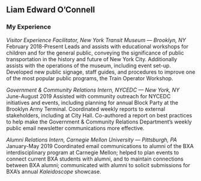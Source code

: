 ## Liam Edward O’Connell


### My Experience
*Visitor Experience Facilitator, New York Transit Museum — Brooklyn, NY*
February 2018-Present
Leads and assists with educational workshops for children and for the general public, conveying the significance of public transportation in the history and future of New York City. Additionally assists with the operations of the museum, including event set-up. Developed new public signage, staff guides, and procedures to improve one of the most popular public programs, the Train Operator Workshop.

*Government & Community Relations Intern, NYCEDC — New York, NY*
June-August 2019
Assisted with community outreach for NYCEDC initiatives and events, including planning for annual Block Party at the Brooklyn Army Terminal. Coordinated weekly reports to external stakeholders, including at City Hall. Co-authored a report on best practices to help make the Government & Community Relations Department’s weekly public email newsletter communications more effective. 

*Alumni Relations Intern, Carnegie Mellon University — Pittsburgh, PA*
January-May 2019
Coordinated email communications to alumni of the BXA interdisciplinary program at Carnegie Mellon; helped to plan events to connect current BXA students with alumni, and to maintain connections between BXA alumni; communicated with alumni to solicit submissions for BXA’s annual *Kaleidoscope* showcase. 
